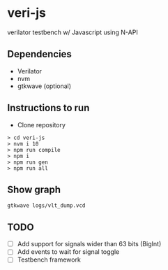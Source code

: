 # veri-js
verilator testbench w/ Javascript using N-API

## Dependencies
- Verilator
- nvm
- gtkwave (optional)

## Instructions to run
- Clone repository
```
> cd veri-js
> nvm i 10
> npm run compile
> npm i
> npm run gen
> npm run all
```

## Show graph
```
gtkwave logs/vlt_dump.vcd
```
## TODO

- [ ] Add support for signals wider than 63 bits (BigInt)
- [ ] Add events to wait for signal toggle
- [ ] Testbench framework
